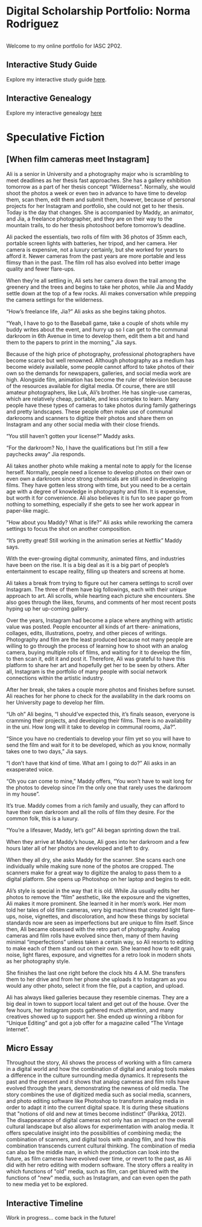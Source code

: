 # Digital Scholarship Portfolio: Norma Rodriguez

![]()

Welcome to my online portfolio for IASC 2P02.

## Interactive Study Guide

Explore my interactive study guide [here](2P02InteractiveStudyGuide.html).

## Interactive Genealogy

Explore my interactive genealogy [here](2P02_InteractiveGenealogy.html)

# Speculative Fiction
## [When film cameras meet Instagram]

Ali is a senior in University and a photography major who is scrambling to meet deadlines as her thesis fast approaches. She has a gallery exhibition tomorrow as a part of her thesis concept “Wilderness”. Normally, she would shoot the photos a week or even two in advance to have time to develop them, scan them, edit them and submit them, however, because of personal projects for her Instagram and portfolio, she could not get to her thesis. Today is the day that changes. She is accompanied by Maddy, an animator, and Jia, a freelance photographer, and they are on their way to the mountain trails, to do her thesis photoshoot before tomorrow’s deadline.  

Ali packed the essentials, two rolls of film with 36 photos of 35mm each, portable screen lights with batteries, her tripod, and her camera. Her camera is expensive, not a luxury certainly, but she worked for years to afford it. Newer cameras from the past years are more portable and less flimsy than in the past. The film roll has also evolved into better image quality and fewer flare-ups.    

When they’re all settling in, Ali sets her camera down the trail among the greenery and the trees and begins to take her photos, while Jia and Maddy settle down at the top of a few rocks. Ali makes conversation while prepping the camera settings for the wilderness.   

“How’s freelance life, Jia?” Ali asks as she begins taking photos.   

“Yeah, I have to go to the Baseball game, take a couple of shots while my buddy writes about the event, and hurry up so I can get to the communal darkroom in 6th Avenue in time to develop them, edit them a bit and hand them to the papers to print in the morning,” Jia says.    

Because of the high price of photography, professional photographers have become scarce but well renowned. Although photography as a medium has become widely available, some people cannot afford to take photos of their own so the demands for newspapers, galleries, and social media work are high. Alongside film, animation has become the ruler of television because of the resources available for digital media. Of course, there are still amateur photographers, like Luk, Ali’s brother. He has single-use cameras, which are relatively cheap, portable, and less complex to learn. Many people have these types of cameras to take photos during family gatherings and pretty landscapes. These people often make use of communal darkrooms and scanners to digitize their photos and share them on Instagram and any other social media with their close friends. 

“You still haven’t gotten your license?” Maddy asks.     

“For the darkroom? No, I have the qualifications but I’m still a few paychecks away” Jia responds.    

Ali takes another photo while making a mental note to apply for the license herself. Normally, people need a license to develop photos on their own or even own a darkroom since strong chemicals are still used in developing films. They have gotten less strong with time, but you need to be a certain age with a degree of knowledge in photography and film. It is expensive, but worth it for convenience. Ali also believes it is fun to see paper go from nothing to something, especially if she gets to see her work appear in paper-like magic.   

“How about you Maddy? What is life?” Ali asks while reworking the camera settings to focus the shot on another composition.

“It’s pretty great! Still working in the animation series at Netflix” Maddy says.

With the ever-growing digital community, animated films, and industries have been on the rise. It is a big deal as it is a big part of people’s entertainment to escape reality, filling up theaters and screens at home.    

Ali takes a break from trying to figure out her camera settings to scroll over Instagram. The three of them have big followings, each with their unique approach to art. Ali scrolls, while hearting each picture she encounters. She also goes through the likes, forums, and comments of her most recent posts hyping up her up-coming gallery.  

Over the years, Instagram had become a place where anything with artistic value was posted. People encounter all kinds of art there- animations, collages, edits, illustrations, poetry, and other pieces of writings. Photography and film are the least produced because not many people are willing to go through the process of learning how to shoot with an analog camera, buying multiple rolls of films, and waiting for it to develop the film, to then scan it, edit it and post it. Therefore, Ali was grateful to have this platform to share her art and hopefully get her to be seen by others. After all, Instagram is the portfolio of many people with social network connections within the artistic industry.   

After her break, she takes a couple more photos and finishes before sunset. Ali reaches for her phone to check for the availability in the dark rooms on her University page to develop her film.   

“Uh oh” Ali begins, “I should’ve expected this, it’s finals season, everyone is cramming their projects, and developing their films. There is no availability in the uni. How long will it take to develop in communal rooms, Jia?”.    

“Since you have no credentials to develop your film yet so you will have to send the film and wait for it to be developed, which as you know, normally takes one to two days,” Jia says.    

“I don’t have that kind of time. What am I going to do?” Ali asks in an exasperated voice.     

“Oh you can come to mine,” Maddy offers, “You won’t have to wait long for the photos to develop since I’m the only one that rarely uses the darkroom in my house”.    

It’s true. Maddy comes from a rich family and usually, they can afford to have their own darkroom and all the rolls of film they desire. For the common folk, this is a luxury.

“You’re a lifesaver, Maddy, let’s go!” Ali began sprinting down the trail.    

When they arrive at Maddy’s house, Ali goes into her darkroom and a few hours later all of her photos are developed and left to dry.   

When they all dry, she asks Maddy for the scanner. She scans each one individually while making sure none of the photos are cropped. The scanners make for a great way to digitize the analog to pass them to a digital platform. She opens up Photoshop on her laptop and begins to edit.  

Ali’s style is special in the way that it is old. While Jia usually edits her photos to remove the “film” aesthetic, like the exposure and the vignettes, Ali makes it more prominent. She learned it in her mom’s work. Her mom told her tales of old film cameras, very big machines that created light flare-ups, noise, vignettes, and discoloration, and how these things by societal standards now are seen as imperfections but are unique to film itself. Since then, Ali became obsessed with the retro part of photography. Analog cameras and film rolls have evolved since then, many of them having minimal “imperfections” unless taken a certain way, so Ali resorts to editing to make each of them stand out on their own. She learned how to edit grain, noise, light flares, exposure, and vignettes for a retro look in modern shots as her photography style.

She finishes the last one right before the clock hits 4 A.M. She transfers them to her drive and from her phone she uploads it to Instagram as you would any other photo, select it from the file, put a caption, and upload.  

Ali has always liked galleries because they resemble cinemas. They are a big deal in town to support local talent and get out of the house. Over the few hours, her Instagram posts gathered much attention, and many creatives showed up to support her. She ended up winning a ribbon for “Unique Editing” and got a job offer for a magazine called “The Vintage Internet”.

## Micro Essay

Throughout the story, Ali shows the process of working with a film camera in a digital world and how the combination of digital and analog tools makes a difference in the culture surrounding media dynamics. It represents the past and the present and it shows that analog cameras and film rolls have evolved through the years, demonstrating the newness of old media. The story combines the use of digitized media such as social media, scanners, and photo editing software like Photoshop to transform analog media in order to adapt it into the current digital space. It is during these situations that "notions of old and new at times become indistinct" (Parikka, 2012). The disappearance of digital cameras not only has an impact on the overall cultural landscape but also allows for experimentation with analog media. It offers speculative insight into the possibilities of combining media; the combination of scanners, and digital tools with analog film, and how this combination transcends current cultural thinking. The combination of media can also be the middle man, in which the production can look into the future, as film cameras have evolved over time, or revert to the past, as Ali did with her retro editing with modern software. The story offers a reality in which functions of "old" media, such as film, can get blurred with the functions of "new" media, such as Instagram, and can even open the path to new media yet to be explored.

## Interactive Timeline

Work in progress... come back in the future!
